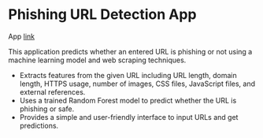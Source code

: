 # Phishing URL Detection App

App [link](https://phishing-url-analyzer.streamlit.app/)

This application predicts whether an entered URL is phishing or not using a machine learning model and web scraping techniques.

-   Extracts features from the given URL including URL length, domain length, HTTPS usage, number of images, CSS files, JavaScript files, and external references.
-   Uses a trained Random Forest model to predict whether the URL is phishing or safe.
-   Provides a simple and user-friendly interface to input URLs and get predictions.
